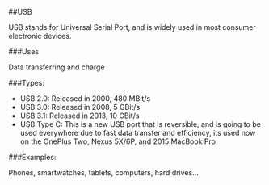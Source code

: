 ##USB

USB stands for Universal Serial Port, and is widely used in most consumer electronic devices.

###Uses

Data transferring and charge

###Types:

* USB 2.0: Released in 2000, 480 MBit/s
* USB 3.0: Released in 2008, 5 GBit/s
* USB 3.1: Released in 2013, 10 GBit/s
* USB Type C: This is a new USB port that is reversible, and is going to be used everywhere due to fast data transfer and efficiency, its used now on the OnePlus Two, Nexus 5X/6P, and 2015 MacBook Pro

###Examples:

Phones, smartwatches, tablets, computers, hard drives...
